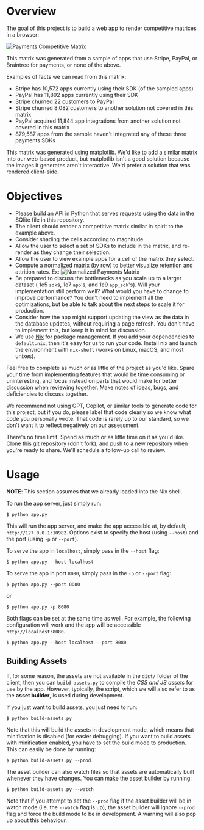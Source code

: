 # Overview

The goal of this project is to build a web app to render competitive matrices
in a browser:

![Payments Competitive Matrix](payments-attrition-matrix.png "Payments Competitive Matrix")

This matrix was generated from a sample of apps that use Stripe, PayPal, or
Braintree for payments, or none of the above.

Examples of facts we can read from this matrix:

* Stripe has 10,572 apps currently using their SDK (of the sampled apps)
* PayPal has 11,892 apps currently using their SDK
* Stripe churned 22 customers to PayPal
* Stripe churned 8,082 customers to another solution not covered in this matrix
* PayPal acquired 11,844 app integrations from another solution not covered in
  this matrix
* 879,587 apps from the sample haven't integrated any of these three payments
  SDKs

This matrix was generated using matplotlib. We'd like to add a similar matrix
into our web-based product, but matplotlib isn't a good solution because the
images it generates aren't interactive. We'd prefer a solution that was
rendered client-side.

# Objectives

* Please build an API in Python that serves requests using the data in the
  SQlite file in this repository.
* The client should render a competitive matrix similar in spirit to the
  example above.
* Consider shading the cells according to magnitude.
* Allow the user to select a set of SDKs to include in the matrix, and
  re-render as they change their selection.
* Allow the user to view example apps for a cell of the matrix they select.
* Compute a normalized matrix (by row) to better visualize retention and
  attrition rates.
  Ex: ![Normalized Payments Matrix](payments-norm-matrix.png "Normalized Payments Matrix")
* Be prepared to discuss the bottlenecks as you scale up to a larger dataset (
  1e5 `sdk`s, 1e7 `app`'s, and 1e9 `app_sdk`'s). Will your implementation still
  perform well? What would you have to change to improve performance? You don't
  need to implement all the optimizations, but be able to talk about the next
  steps to scale it for production.
* Consider how the app might support updating the view as the data in the
  database updates, without requiring a page refresh. You don't have to
  implement this, but keep it in mind for discussion.
* We use [Nix](https://nixos.org/nix/) for package management. If you add your
  dependencies to `default.nix`, then it's easy for us to run your code.
  Install nix and launch the environment with `nix-shell` (works on Linux,
  macOS, and most unixes).

Feel free to complete as much or as little of the project as you'd like. Spare
your time from implementing features that would be time consuming or
uninteresting, and focus instead on parts that would make for better discussion
when reviewing together. Make notes of ideas, bugs, and deficiencies to discuss
together.

We recommend not using GPT, Copilot, or similar tools to generate code for this
project, but if you do, please label that code clearly so we know what code you
personally wrote. That code is rarely up to our standard, so we don't want it
to reflect negatively on our assessment.

There's no time limit. Spend as much or as little time on it as you'd like.
Clone this git repository (don't fork), and push to a new repository when
you're ready to share. We'll schedule a follow-up call to review.

# Usage

**NOTE**: This section assumes that we already loaded into the Nix shell.

To run the app server, just simply run:

````commandline
$ python app.py
````

This will run the app server, and make the app accessible at, by default,
`http://127.0.0.1:10982`. Options exist to specify the host (using `--host`)
and the port (using `-p` or `--port`).

To serve the app in `localhost`, simply pass in the `--host` flag:

````commandline
$ python app.py --host localhost
````

To serve the app in port `8080`, simply pass in the `-p` or `--port` flag:

````commandline
$ python app.py --port 8080
````

or

````commandline
$ python app.py -p 8080
````

Both flags can be set at the same time as well. For example, the following
configuration will work and the app will be accessible `http://localhost:8080`.

````commandline
$ python app.py --host localhost --port 8080
````

## Building Assets

If, for some reason, the assets are not available in the `dist/` folder of the
client, then you can `build-assets.py` to compile the _CSS and JS assets_ for
use by the app. However, typically, the script, which we will also refer to as
the **asset builder**, is used during development.

If you just want to build assets, you just need to run:

````commandline
$ python build-assets.py
````

Note that this will build the assets in development mode, which means that
minification is disabled (for easier debugging). If you want to build assets
with minification enabled, you have to set the build mode to production. This
can easily be done by running:

````commandline
$ python build-assets.py --prod
````

The asset builder can also watch files so that assets are automatically built
whenever they have changes. You can make the asset builder by running:

````commandline
$ python build-assets.py --watch
````

Note that if you attempt to set the `--prod` flag if the asset builder will be
in watch mode (i.e. the `--watch` flag is up), the asset builder will ignore
`--prod` flag and force the build mode to be in development. A warning will
also pop up about this behaviour.
